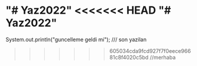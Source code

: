 "# Yaz2022" 
<<<<<<< HEAD
"# Yaz2022" 
=======
System.out.println("guncelleme geldi mi");
/// son yazilan 
>>>>>>> 605034cda9fcd927f7f0eece96681c8f4020c5bd
//merhaba 
